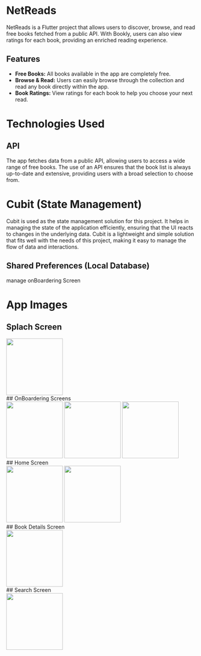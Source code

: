 # NetReads

NetReads is a Flutter project that allows users to discover, browse, and read free books fetched from a public API. With Bookly, users can also view ratings for each book, providing an enriched reading experience.

## Features

- **Free Books:** All books available in the app are completely free.
- **Browse & Read:** Users can easily browse through the collection and read any book directly within the app.
- **Book Ratings:** View ratings for each book to help you choose your next read.

# Technologies Used
## API
The app fetches data from a public API, allowing users to access a wide range of free books. The use of an API ensures that the book list is always up-to-date and extensive, providing users with a broad selection to choose from.
# Cubit (State Management)
Cubit is used as the state management solution for this project. It helps in managing the state of the application efficiently, ensuring that the UI reacts to changes in the underlying data. Cubit is a lightweight and simple solution that fits well with the needs of this project, making it easy to manage the flow of data and interactions.
## Shared Preferences (Local Database)
manage onBoardering Screen
# App Images
## Splach Screen
<div>
  <img src = "https://github.com/user-attachments/assets/6f98605d-4484-4154-aa31-b5e9c24bc09a"width="150" hieght ="170">
</div>
## OnBoardering Screens
<div>
    <img src = "https://github.com/user-attachments/assets/374fc1ec-396c-4c42-b53f-d285b0df27d6"width="150" hieght ="170">
   <img src = "https://github.com/user-attachments/assets/dfa15c2a-1270-439e-8a50-acf30a9932f9"width="150" hieght ="170">
  <img src = "https://github.com/user-attachments/assets/6c9aa590-a606-4ad5-9aa8-512ca4a28e97"width="150" hieght ="170">
  
</div>
## Home Screen
<div>
   <img src = "https://github.com/user-attachments/assets/8f639068-e5c5-4984-94ef-9cb28571782e"width="150" hieght ="170">
   <img src = "https://github.com/user-attachments/assets/d4597124-8436-4305-bc30-82f737e5950e"width="150" hieght ="170">
</div>
## Book Details Screen
<div>
  <img src = "https://github.com/user-attachments/assets/3438fbbd-0338-43c4-8c25-162ac4fed216"width="150" hieght ="170">
   
</div>
## Search Screen
<div>
  <img src = "https://github.com/user-attachments/assets/a2eb310e-2314-4da8-8d06-7d3a86bc9273"width="150" hieght ="170">
   
</div>











